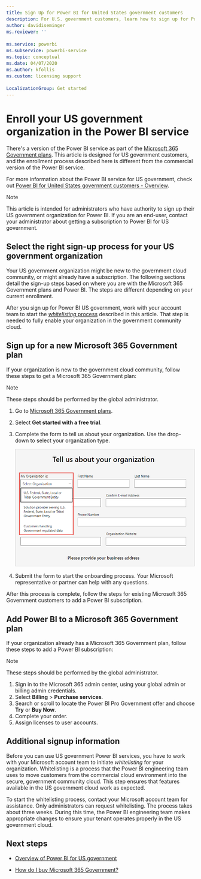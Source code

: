 ```yaml
---
title: Sign Up for Power BI for United States government customers
description: For U.S. government customers, learn how to sign up for Power BI is the government community cloud.
author: davidiseminger
ms.reviewer: ''

ms.service: powerbi
ms.subservice: powerbi-service
ms.topic: conceptual
ms.date: 04/07/2020
ms.author: kfollis
ms.custom: licensing support

LocalizationGroup: Get started
---
```

# Enroll your US government organization in the Power BI service

There's a version of the Power BI service as part of the [Microsoft 365 Government plans](https://www.microsoft.com/microsoft-365/government/compare-office-365-government-plans?rtc=1). This article is designed for US government customers, and the enrollment process described here is different from the commercial version of the Power BI service.

For more information about the Power BI service for US government, check out [Power BI for United States government customers - Overview](service-govus-overview.md).

> [!NOTE]
> This article is intended for administrators who have authority to sign up their US government organization for Power BI. If you are an end-user, contact your administrator about getting a subscription to Power BI for US government.
> 
> 

## Select the right sign-up process for your US government organization

Your US government organization might be new to the government cloud community, or might already have a subscription. The following sections detail the sign-up steps based on where you are with the Microsoft 365 Government plans and Power BI. The steps are different depending on your current enrollment.

After you sign up for Power BI US government, work with your account team to start the [*whitelisting* process](#additional-signup-information) described in this article. That step is needed to fully enable your organization in the government community cloud.

## Sign up for a new Microsoft 365 Government plan

If your organization is new to the government cloud community, follow these steps to get a Microsoft 365 Government plan:

> [!NOTE]
> These steps should be performed by the global administrator.
>

1. Go to [Microsoft 365 Government plans](https://products.office.com/government/office-365-web-services-for-government).
2. Select **Get started with a free trial**.
3. Complete the form to tell us about your organization. Use the drop-down to select your organization type.

   ![Select organization type in trial sign-up](media/service-govus-signup/gcc-trial-signup.png)

4. Submit the form to start the onboarding process. Your Microsoft representative or partner can help with any questions.

After this process is complete, follow the steps for existing Microsoft 365 Government customers to add a Power BI subscription.

## Add Power BI to a Microsoft 365 Government plan

If your organization already has a Microsoft 365 Government plan, follow these steps to add a Power BI subscription:

> [!NOTE]
> These steps should be performed by the global administrator.
> 
> 

1. Sign in to the Microsoft 365 admin center, using your global admin or billing admin credentials.
2. Select **Billing** > **Purchase services**.
4. Search or scroll to locate the Power BI Pro Government offer and choose **Try** or **Buy Now**.
5. Complete your order.
6. Assign licenses to user accounts.

## Additional signup information

Before you can use US government Power BI services, you have to work with your Microsoft account team to initiate *whitelisting* for your organization. Whitelisting is a process that the Power BI engineering team uses to move customers from the commercial cloud environment into the secure, government community cloud. This step ensures that features available in the US government cloud work as expected. 

To start the whitelisting process, contact your Microsoft account team for assistance. Only administrators can request whitelisting. The process takes about three weeks. During this time, the Power BI engineering team makes appropriate changes to ensure your tenant operates properly in the US government cloud.


## Next steps

* [Overview of Power BI for US government](service-govus-overview.md)
- [How do I buy Microsoft 365 Government?](https://docs.microsoft.com/office365/servicedescriptions/office-365-platform-service-description/office-365-us-government/microsoft-365-government-how-to-buy#how-do-i-buy-microsoft-365-government)